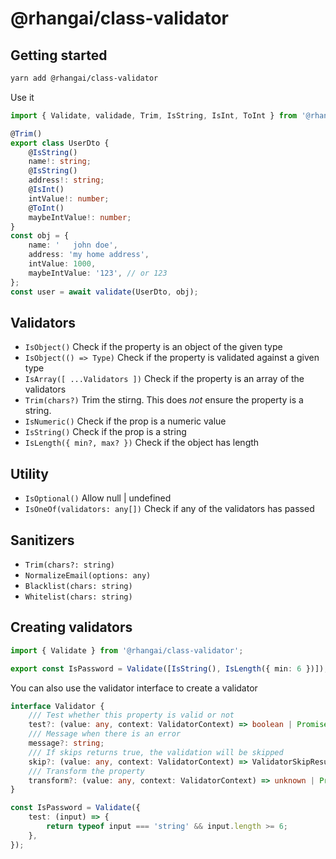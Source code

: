 # @rhangai/class-validator

## Getting started

```sh
yarn add @rhangai/class-validator
```

Use it

```ts
import { Validate, validade, Trim, IsString, IsInt, ToInt } from '@rhangai/class-validator';

@Trim()
export class UserDto {
	@IsString()
	name!: string;
	@IsString()
	address!: string;
	@IsInt()
	intValue!: number;
	@ToInt()
	maybeIntValue!: number;
}
const obj = {
	name: '   john doe',
	address: 'my home address',
	intValue: 1000,
	maybeIntValue: '123', // or 123
};
const user = await validate(UserDto, obj);
```

## Validators

-   `IsObject()` Check if the property is an object of the given type
-   `IsObject(() => Type)` Check if the property is validated against a given type
-   `IsArray([ ...Validators ])` Check if the property is an array of the validators
-   `Trim(chars?)` Trim the stirng. This does _not_ ensure the property is a string.
-   `IsNumeric()` Check if the prop is a numeric value
-   `IsString()` Check if the prop is a string
-   `IsLength({ min?, max? })` Check if the object has length

## Utility

-   `IsOptional()` Allow null | undefined
-   `IsOneOf(validators: any[])` Check if any of the validators has passed

## Sanitizers

-   `Trim(chars?: string)`
-   `NormalizeEmail(options: any)`
-   `Blacklist(chars: string)`
-   `Whitelist(chars: string)`

## Creating validators

```ts
import { Validate } from '@rhangai/class-validator';

export const IsPassword = Validate([IsString(), IsLength({ min: 6 })]);
```

You can also use the validator interface to create a validator

```ts
interface Validator {
	/// Test whether this property is valid or not
	test?: (value: any, context: ValidatorContext) => boolean | Promise<boolean>;
	/// Message when there is an error
	message?: string;
	/// If skips returns true, the validation will be skipped
	skip?: (value: any, context: ValidatorContext) => ValidatorSkipResult | Promise<ValidatorSkipResult>;
	/// Transform the property
	transform?: (value: any, context: ValidatorContext) => unknown | Promise<unknown>;
}

const IsPassword = Validate({
	test: (input) => {
		return typeof input === 'string' && input.length >= 6;
	},
});
```
